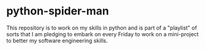 # python-spider-man
This repository is to work on my skills in python and is part of a "playlist"  of sorts that I am pledging to embark on every Friday to work on a mini-project to better my software engineering skills.

